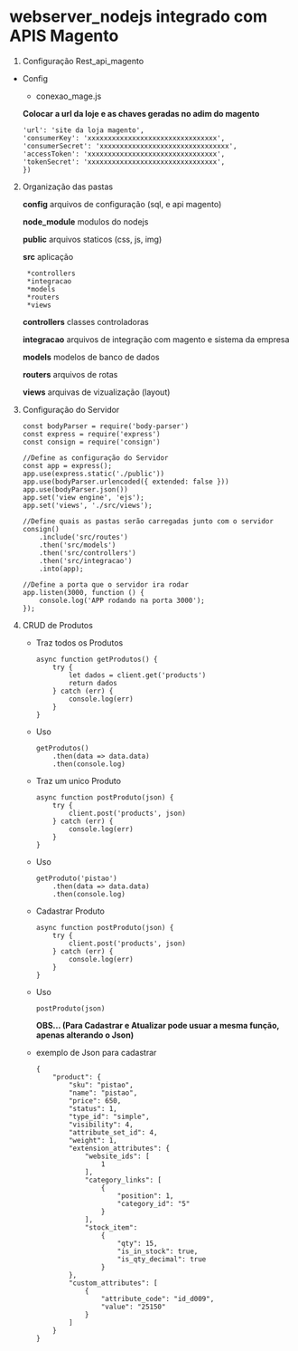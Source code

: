 # webserver_nodejs integrado com APIS Magento
1. Configuração Rest_api_magento
* Config
    * conexao_mage.js
    
    **Colocar a url da loje e as chaves geradas no adim do magento**
    
    ```const client = new Magento({
    'url': 'site da loja magento',
    'consumerKey': 'xxxxxxxxxxxxxxxxxxxxxxxxxxxxxxxx',
    'consumerSecret': 'xxxxxxxxxxxxxxxxxxxxxxxxxxxxxxxx',
    'accessToken': 'xxxxxxxxxxxxxxxxxxxxxxxxxxxxxxxx',
    'tokenSecret': 'xxxxxxxxxxxxxxxxxxxxxxxxxxxxxxxx',
    })
    ```
2. Organização das pastas

    **config** arquivos de configuração (sql, e api magento)

    **node_module** modulos do nodejs

    **public** arquivos staticos (css, js, img)

    **src** aplicação 

        *controllers
        *integracao
        *models
        *routers
        *views

    **controllers** classes controladoras

    **integracao** arquivos de integração com magento e sistema da empresa

    **models** modelos de banco de dados

    **routers** arquivos de rotas 

    **views** arquivas de vizualização (layout)
    
3. Configuração do Servidor

    ```
    const bodyParser = require('body-parser')
    const express = require('express')
    const consign = require('consign')

    //Define as configuração do Servidor
    const app = express();
    app.use(express.static('./public'))
    app.use(bodyParser.urlencoded({ extended: false }))
    app.use(bodyParser.json())
    app.set('view engine', 'ejs');
    app.set('views', './src/views');

    //Define quais as pastas serão carregadas junto com o servidor
    consign()
        .include('src/routes')
        .then('src/models')
        .then('src/controllers')
        .then('src/integracao')
        .into(app);

    //Define a porta que o servidor ira rodar
    app.listen(3000, function () {
        console.log('APP rodando na porta 3000');
    });
    ```
4. CRUD de Produtos

    * Traz todos os Produtos

        ```
        async function getProdutos() {
            try {
                let dados = client.get('products')
                return dados
            } catch (err) {
                console.log(err)
            }
        }
    * Uso

        ```
        getProdutos()
            .then(data => data.data)
            .then(console.log)
        ```

    * Traz um unico Produto
        ```
        async function postProduto(json) {
            try {
                client.post('products', json)
            } catch (err) {
                console.log(err)
            }
        }
        ```
    * Uso
        ```
        getProduto('pistao')
            .then(data => data.data)
            .then(console.log)
        ```
    
    * Cadastrar Produto
        ```
        async function postProduto(json) {
            try {
                client.post('products', json)
            } catch (err) {
                console.log(err)
            }
        }
        ```
    * Uso
        ```
        postProduto(json)
        ```
        **OBS... (Para Cadastrar e Atualizar pode usuar a mesma função, apenas alterando o Json)**


    * exemplo de Json para cadastrar

        ```
        {
            "product": {
                "sku": "pistao",
                "name": "pistao",
                "price": 650,
                "status": 1,
                "type_id": "simple",
                "visibility": 4,
                "attribute_set_id": 4,
                "weight": 1,
                "extension_attributes": {
                    "website_ids": [
                        1
                    ],
                    "category_links": [
                        {
                            "position": 1,
                            "category_id": "5"
                        }
                    ],
                    "stock_item": 
                        {
                            "qty": 15,
                            "is_in_stock": true,
                            "is_qty_decimal": true
                        }
                },
                "custom_attributes": [
                    {
                        "attribute_code": "id_d009",
                        "value": "25150"
                    }
                ]
            }
        }
        ```
    
